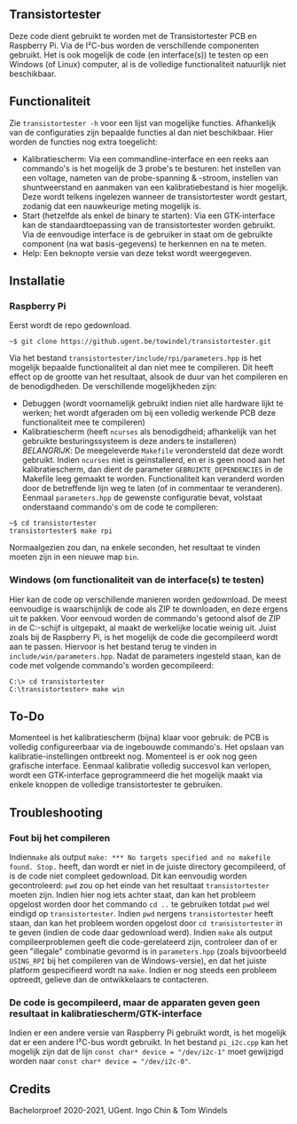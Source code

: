 ## Transistortester
Deze code dient gebruikt te worden met de Transistortester PCB en Raspberry Pi. Via de I²C-bus worden de verschillende componenten gebruikt. Het is ook mogelijk de code (en interface(s)) te testen op een Windows (of Linux) computer, al is de volledige functionaliteit natuurlijk niet beschikbaar.
## Functionaliteit
Zie ```transistortester -h``` voor een lijst van mogelijke functies. Afhankelijk van de configuraties zijn bepaalde functies al dan niet beschikbaar. Hier worden de functies nog extra toegelicht:
 - Kalibratiescherm: Via een commandline-interface en een reeks aan commando's is het mogelijk de 3 probe's te besturen: het instellen van een voltage, nameten van de probe-spanning & -stroom, instellen van shuntweerstand en aanmaken van een kalibratiebestand is hier mogelijk. Deze wordt telkens ingelezen wanneer de transistortester wordt gestart, zodanig dat een nauwkeurige meting mogelijk is.
 - Start (hetzelfde als enkel de binary te starten): Via een GTK-interface kan de standaardtoepassing van de transistortester worden gebruikt. Via de eenvoudige interface is de gebruiker in staat om de gebruikte component (na wat basis-gegevens) te herkennen en na te meten.
 - Help: Een beknopte versie van deze tekst wordt weergegeven.
## Installatie
### Raspberry Pi
Eerst wordt de repo gedownload.
```
~$ git clone https://github.ugent.be/towindel/transistortester.git
```
Via het bestand ```transistortester/include/rpi/parameters.hpp``` is het mogelijk bepaalde functionaliteit al dan niet mee te compileren. Dit heeft effect op de grootte van het resultaat, alsook de duur van het compileren en de benodigdheden. De verschillende mogelijkheden zijn:
 - Debuggen (wordt voornamelijk gebruikt indien niet alle hardware lijkt te werken; het wordt afgeraden om bij een volledig werkende PCB deze functionaliteit mee te compileren)
 - Kalibratiescherm (heeft ```ncurses``` als benodigdheid; afhankelijk van het gebruikte besturingssysteem is deze anders te installeren)
 *BELANGRIJK*: De meegeleverde ```Makefile``` verondersteld dat deze wordt gebruikt. Indien ```ncurses``` niet is geïnstalleerd, en er is geen nood aan het kalibratiescherm, dan dient de parameter ```GEBRUIKTE_DEPENDENCIES``` in de Makefile leeg gemaakt te worden.
Functionaliteit kan veranderd worden door de betreffende lijn weg te laten (of in commentaar te veranderen).
Eenmaal ```parameters.hpp``` de gewenste configuratie bevat, volstaat onderstaand commando's om de code te compileren:
```
~$ cd transistortester
transistortester$ make rpi
```
Normaalgezien zou dan, na enkele seconden, het resultaat te vinden moeten zijn in een nieuwe map ```bin```.
### Windows (om functionaliteit van de interface(s) te testen)
Hier kan de code op verschillende manieren worden gedownload. De meest eenvoudige is waarschijnlijk de code als ZIP te downloaden, en deze ergens uit te pakken. Voor eenvoud worden de commando's getoond alsof de ZIP in de C:-schijf is uitgepakt, al maakt de werkelijke locatie weinig uit.
Juist zoals bij de Raspberry Pi, is het mogelijk de code die gecompileerd wordt aan te passen. Hiervoor is het bestand terug te vinden in ```include/win/parameters.hpp```. Nadat de parameters ingesteld staan, kan de code met volgende commando's worden gecompileerd:
```
C:\> cd transistortester
C:\transistortester> make win
```
## To-Do
Momenteel is het kalibratiescherm (bijna) klaar voor gebruik: de PCB is volledig configureerbaar via de ingebouwde commando's. Het opslaan van kalibratie-instellingen ontbreekt nog.
Momenteel is er ook nog geen grafische interface. Eenmaal kalibratie volledig succesvol kan verlopen, wordt een GTK-interface geprogrammeerd die het mogelijk maakt via enkele knoppen de volledige transistortester te gebruiken.
## Troubleshooting
### Fout bij het compileren
Indien```make``` als output ```make: *** No targets specified and no makefile found. Stop.``` heeft, dan wordt er niet in de juiste directory gecompileerd, of is de code niet compleet gedownload. Dit kan eenvoudig worden gecontroleerd: ```pwd``` zou op het einde van het resultaat ```transistortester``` moeten zijn. Indien hier nog iets achter staat, dan kan het probleem opgelost worden door het commando ```cd ..``` te gebruiken totdat ```pwd``` wel eindigd op ```transistortester```. Indien ```pwd``` nergens ```transistortester``` heeft staan, dan kan het probleem worden opgelost door ```cd transistortester``` in te geven (indien de code daar gedownload werd).
Indien ```make``` als output compileerproblemen geeft die code-gerelateerd zijn, controleer dan of er geen "illegale" combinatie gevormd is in ```parameters.hpp``` (zoals bijvoorbeeld ```USING_RPI``` bij het compileren van de Windows-versie), en dat het juiste platform gespecifieerd wordt na ```make```. Indien er nog steeds een probleem optreedt, gelieve dan de ontwikkelaars te contacteren.
### De code is gecompileerd, maar de apparaten geven geen resultaat in kalibratiescherm/GTK-interface
Indien er een andere versie van Raspberry Pi gebruikt wordt, is het mogelijk dat er een andere I²C-bus wordt gebruikt. In het bestand ```pi_i2c.cpp``` kan het mogelijk zijn dat de lijn ```const char* device = "/dev/i2c-1"``` moet gewijzigd worden naar ```const char* device = "/dev/i2c-0"```.
## Credits
Bachelorproef 2020-2021, UGent.
Ingo Chin & Tom Windels